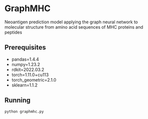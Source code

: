 # GraphMHC
Neoantigen prediction model applying the graph neural network to molecular structure from amino acid sequences of MHC proteins and peptides

## Prerequisites
* pandas=1.4.4
* numpy=1.23.2
* rdkit=2022.03.2
* torch=1.11.0+cu113
* torch_geometric=2.1.0
* sklearn=1.1.2

## Running
```
python graphmhc.py
```
